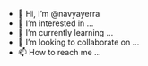 - 👋 Hi, I’m @navyayerra
- 👀 I’m interested in ...
- 🌱 I’m currently learning ...
- 💞️ I’m looking to collaborate on ...
- 📫 How to reach me ...

<!---
navyayerra/navyayerra is a ✨ special ✨ repository because its `README.md` (this file) appears on your GitHub profile.
You can click the Preview link to take a look at your changes.
--->
